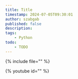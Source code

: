 ```yaml
---
title: Title
timestamp: 2024-07-05T09:30:01
author: szabgab
published: false
description:
tags:
    - Python
todo:
    - TODO
---
```


{% include file="" %}

{% youtube id="" %}

